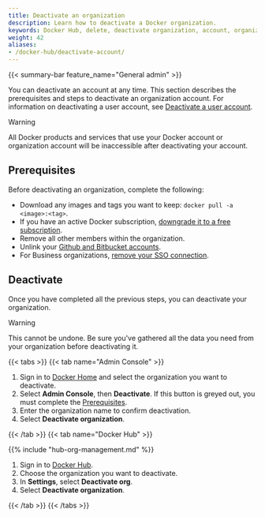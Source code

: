 ```yaml
---
title: Deactivate an organization
description: Learn how to deactivate a Docker organization.
keywords: Docker Hub, delete, deactivate organization, account, organization management
weight: 42
aliases:
- /docker-hub/deactivate-account/
---
```


{{< summary-bar feature_name="General admin" >}}

You can deactivate an account at any time. This section describes the prerequisites and steps to deactivate an organization account. For information on deactivating a user account, see [Deactivate a user account](../../accounts/deactivate-user-account.md).

> [!WARNING]
>
> All Docker products and services that use your Docker account or organization account will be inaccessible after deactivating your account.

## Prerequisites

Before deactivating an organization, complete the following:

- Download any images and tags you want to keep:
  `docker pull -a <image>:<tag>`.
- If you have an active Docker subscription, [downgrade it to a free subscription](../../subscription/change.md).
- Remove all other members within the organization.
- Unlink your [Github and Bitbucket accounts](../../docker-hub/repos/manage/builds/link-source.md#unlink-a-github-user-account).
- For Business organizations, [remove your SSO connection](../../security/for-admins/single-sign-on/manage/#remove-an-organization).

## Deactivate

Once you have completed all the previous steps, you can deactivate your organization.

> [!WARNING]
>
> This cannot be undone. Be sure you've gathered all the data you need from your organization before deactivating it.

{{< tabs >}}
{{< tab name="Admin Console" >}}

1. Sign in to [Docker Home](https://app.docker.com) and select the organization
you want to deactivate.
1. Select **Admin Console**, then **Deactivate**. If this button is greyed out,
you must complete the [Prerequisites](#prerequisites).
1. Enter the organization name to confirm deactivation.
1. Select **Deactivate organization**.

{{< /tab >}}
{{< tab name="Docker Hub" >}}

{{% include "hub-org-management.md" %}}

1. Sign in to [Docker Hub](https://hub.docker.com).
1. Choose the organization you want to deactivate.
1. In **Settings**, select **Deactivate org**.
1. Select **Deactivate organization**.

{{< /tab >}}
{{< /tabs >}}
